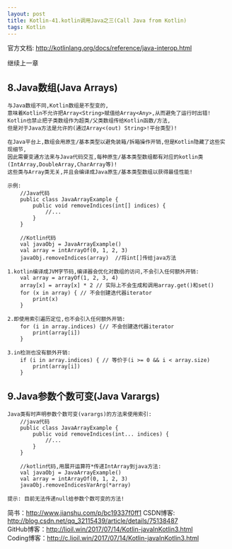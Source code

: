 ```yaml
---
layout: post
title: Kotlin-41.kotlin调用Java之三(Call Java from Kotlin)
tags: Kotlin
---
```

官方文档: http://kotlinlang.org/docs/reference/java-interop.html

继续上一章

## 8.Java数组(Java Arrays)
    与Java数组不同,Kotlin数组是不型变的,
    意味着Kotlin不允许把Array<String>赋值给Array<Any>,从而避免了运行时出错!
    Kotlin也禁止把子类数组作为超类/父类数组传给Kotlin函数/方法,
    但是对于Java方法是允许的(通过Array<(out) String>!平台类型)!

    在Java平台上,数组会用原生/基本类型以避免装箱/拆箱操作开销,但是Kotlin隐藏了这些实现细节,
    因此需要变通方法来与Java代码交互,每种原生/基本类型数组都有对应的kotlin类(IntArray,DoubleArray,CharArray等)!
    这些类与Array类无关,并且会编译成Java原生/基本类型数组以获得最佳性能!

    示例:
        //Java代码
        public class JavaArrayExample {
            public void removeIndices(int[] indices) {
                //...
            }
        }

        //Kotlin代码
        val javaObj = JavaArrayExample()
        val array = intArrayOf(0, 1, 2, 3)
        javaObj.removeIndices(array)  //将int[]传给java方法

    1.kotlin编译成JVM字节码,编译器会优化对数组的访问,不会引入任何额外开销:
        val array = arrayOf(1, 2, 3, 4)
        array[x] = array[x] * 2 // 实际上不会生成和调用array.get()和set()
        for (x in array) { // 不会创建迭代器iterator
            print(x)
        }

    2.即使用索引遍历定位,也不会引入任何额外开销:
        for (i in array.indices) {// 不会创建迭代器iterator 
            print(array[i])
        }

    3.in检测也没有额外开销:
        if (i in array.indices) { // 等价于(i >= 0 && i < array.size)
            print(array[i])
        }

## 9.Java参数个数可变(Java Varargs)
    Java类有时声明参数个数可变(varargs)的方法来使用索引:
        //java代码
        public class JavaArrayExample {
            public void removeIndices(int... indices) {
                //...
            }
        }

        //kotlin代码,用展开运算符*传递IntArray到java方法:
        val javaObj = JavaArrayExample()
        val array = intArrayOf(0, 1, 2, 3)
        javaObj.removeIndicesVarArg(*array)

    提示: 目前无法传递null给参数个数可变的方法!

简书：http://www.jianshu.com/p/bc19337f0ff1
CSDN博客: http://blog.csdn.net/qq_32115439/article/details/75138487   
GitHub博客：http://lioil.win/2017/07/14/Kotlin-javaInKotlin3.html   
Coding博客：http://c.lioil.win/2017/07/14/Kotlin-javaInKotlin3.html